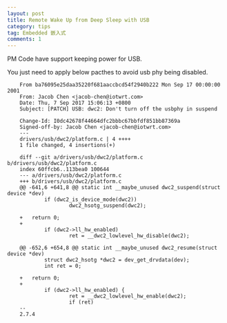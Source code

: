 ```yaml
---
layout: post
title: Remote Wake Up from Deep Sleep with USB
category: tips
tag: Embedded 嵌入式
comments: 1
---
```


PM Code have support keeping power for USB.

You just need to apply below pacthes to avoid usb phy being disabled.


        From ba76095e25daa35220f681aaccbcd54f2940b222 Mon Sep 17 00:00:00 2001
        From: Jacob Chen <jacob-chen@iotwrt.com>
        Date: Thu, 7 Sep 2017 15:06:13 +0800
        Subject: [PATCH] USB: dwc2: Don't turn off the usbphy in suspend

        Change-Id: I0dc42678f44664dfc2bbbc67bbfdf851bb87369a
        Signed-off-by: Jacob Chen <jacob-chen@iotwrt.com>
        ---
        drivers/usb/dwc2/platform.c | 4 ++++
        1 file changed, 4 insertions(+)

        diff --git a/drivers/usb/dwc2/platform.c b/drivers/usb/dwc2/platform.c
        index 60ffcb6..113bea0 100644
        --- a/drivers/usb/dwc2/platform.c
        +++ b/drivers/usb/dwc2/platform.c
        @@ -641,6 +641,8 @@ static int __maybe_unused dwc2_suspend(struct device *dev)
                if (dwc2_is_device_mode(dwc2))
                        dwc2_hsotg_suspend(dwc2);
        
        +	return 0;
        +
                if (dwc2->ll_hw_enabled)
                        ret = __dwc2_lowlevel_hw_disable(dwc2);
        
        @@ -652,6 +654,8 @@ static int __maybe_unused dwc2_resume(struct device *dev)
                struct dwc2_hsotg *dwc2 = dev_get_drvdata(dev);
                int ret = 0;
        
        +	return 0;
        +
                if (dwc2->ll_hw_enabled) {
                        ret = __dwc2_lowlevel_hw_enable(dwc2);
                        if (ret)
        -- 
        2.7.4

